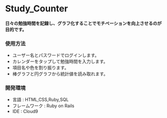# Study_Counter

#### 日々の勉強時間を記録し、グラフ化することでモチベーションを向上させるのが目的です。


### 使用方法
* ユーザー名とパスワードでログインします。
* カレンダーをタップして勉強時間を入力します。
* 項目名や色を割り振ります。
* 棒グラフと円グラフから統計値を読み取れます。


### 開発環境
* 言語 : HTML,CSS,Ruby,SQL
* フレームワーク : Ruby on Rails
* IDE : Cloud9
